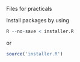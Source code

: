 Files for practicals

Install packages by using

```R
R --no-save < installer.R

```

or

```R
source('installer.R')
```

